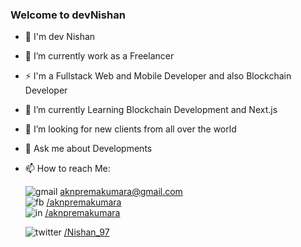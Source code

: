 ### Welcome to devNishan

<!--
**Mr-Marvo/Mr-Marvo** is a ✨ _special_ ✨ repository because its `README.md` (this file) appears on your GitHub profile.

Here are some ideas to get you started:
-->

- 🧔 I'm dev Nishan
- 🔭 I’m currently work as a Freelancer
- ⚡ I'm a Fullstack Web and Mobile Developer and also Blockchain Developer
- 🌱 I’m currently Learning Blockchain Development and Next.js
- 👯 I’m looking for new clients from all over the world
- 💬 Ask me about Developments
- 📫 How to reach Me:

     
     ![gmail](https://user-images.githubusercontent.com/49220298/174732716-3a747e8e-4be8-4eec-856a-6a7808d97839.png) aknpremakumara@gmail.com  
     ![fb](https://user-images.githubusercontent.com/49220298/174730829-86290788-7d0f-4243-b558-eaf717e53284.png) 
     [/aknpremakumara](https://www.facebook.com/aknpremakumara/)    
     ![in](https://user-images.githubusercontent.com/49220298/174732355-b6965905-8bf2-439c-be88-74d0237fa540.png)
     [/aknpremakumara](https://www.linkedin.com/in/aknpremakumara/)
     
     ![twitter](https://user-images.githubusercontent.com/49220298/174752767-0b205eb5-dffc-477c-8c2c-98b5b2c21c50.png) 
     [/Nishan_97](https://twitter.com/Nishan_97/)
